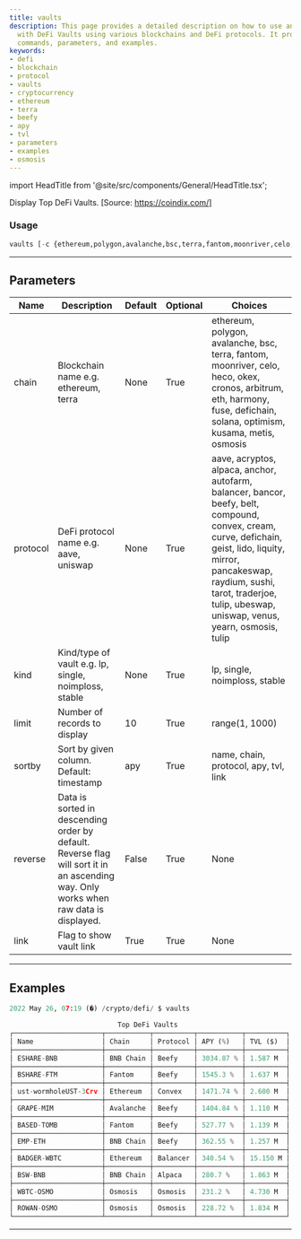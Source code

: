 ```yaml
---
title: vaults
description: This page provides a detailed description on how to use and interact
  with DeFi Vaults using various blockchains and DeFi protocols. It provides useful
  commands, parameters, and examples.
keywords:
- defi
- blockchain
- protocol
- vaults
- cryptocurrency
- ethereum
- terra
- beefy
- apy
- tvl
- parameters
- examples
- osmosis
---
```


import HeadTitle from '@site/src/components/General/HeadTitle.tsx';

<HeadTitle title="crypto/defi/vaults - Reference | OpenBB Terminal Docs" />

Display Top DeFi Vaults. [Source: https://coindix.com/]

### Usage

```python
vaults [-c {ethereum,polygon,avalanche,bsc,terra,fantom,moonriver,celo,heco,okex,cronos,arbitrum,eth,harmony,fuse,defichain,solana,optimism,kusama,metis,osmosis}] [-p {aave,acryptos,alpaca,anchor,autofarm,balancer,bancor,beefy,belt,compound,convex,cream,curve,defichain,geist,lido,liquity,mirror,pancakeswap,raydium,sushi,tarot,traderjoe,tulip,ubeswap,uniswap,venus,yearn,osmosis,tulip}] [-k {lp,single,noimploss,stable}] [-t TOP] [-s {name,chain,protocol,apy,tvl,link}] [-r] [-l]
```

---

## Parameters

| Name | Description | Default | Optional | Choices |
| ---- | ----------- | ------- | -------- | ------- |
| chain | Blockchain name e.g. ethereum, terra | None | True | ethereum, polygon, avalanche, bsc, terra, fantom, moonriver, celo, heco, okex, cronos, arbitrum, eth, harmony, fuse, defichain, solana, optimism, kusama, metis, osmosis |
| protocol | DeFi protocol name e.g. aave, uniswap | None | True | aave, acryptos, alpaca, anchor, autofarm, balancer, bancor, beefy, belt, compound, convex, cream, curve, defichain, geist, lido, liquity, mirror, pancakeswap, raydium, sushi, tarot, traderjoe, tulip, ubeswap, uniswap, venus, yearn, osmosis, tulip |
| kind | Kind/type of vault e.g. lp, single, noimploss, stable | None | True | lp, single, noimploss, stable |
| limit | Number of records to display | 10 | True | range(1, 1000) |
| sortby | Sort by given column. Default: timestamp | apy | True | name, chain, protocol, apy, tvl, link |
| reverse | Data is sorted in descending order by default. Reverse flag will sort it in an ascending way. Only works when raw data is displayed. | False | True | None |
| link | Flag to show vault link | True | True | None |


---

## Examples

```python
2022 May 26, 07:19 (�) /crypto/defi/ $ vaults

                           Top DeFi Vaults
┌──────────────────────┬───────────┬──────────┬───────────┬──────────┐
│ Name                 │ Chain     │ Protocol │ APY (%)   │ TVL ($)  │
├──────────────────────┼───────────┼──────────┼───────────┼──────────┤
│ ESHARE-BNB           │ BNB Chain │ Beefy    │ 3034.87 % │ 1.587 M  │
├──────────────────────┼───────────┼──────────┼───────────┼──────────┤
│ BSHARE-FTM           │ Fantom    │ Beefy    │ 1545.3 %  │ 1.637 M  │
├──────────────────────┼───────────┼──────────┼───────────┼──────────┤
│ ust-wormholeUST-3Crv │ Ethereum  │ Convex   │ 1471.74 % │ 2.600 M  │
├──────────────────────┼───────────┼──────────┼───────────┼──────────┤
│ GRAPE-MIM            │ Avalanche │ Beefy    │ 1404.84 % │ 1.110 M  │
├──────────────────────┼───────────┼──────────┼───────────┼──────────┤
│ BASED-TOMB           │ Fantom    │ Beefy    │ 527.77 %  │ 1.139 M  │
├──────────────────────┼───────────┼──────────┼───────────┼──────────┤
│ EMP-ETH              │ BNB Chain │ Beefy    │ 362.55 %  │ 1.257 M  │
├──────────────────────┼───────────┼──────────┼───────────┼──────────┤
│ BADGER-WBTC          │ Ethereum  │ Balancer │ 340.54 %  │ 15.150 M │
├──────────────────────┼───────────┼──────────┼───────────┼──────────┤
│ BSW-BNB              │ BNB Chain │ Alpaca   │ 280.7 %   │ 1.863 M  │
├──────────────────────┼───────────┼──────────┼───────────┼──────────┤
│ WBTC-OSMO            │ Osmosis   │ Osmosis  │ 231.2 %   │ 4.730 M  │
├──────────────────────┼───────────┼──────────┼───────────┼──────────┤
│ ROWAN-OSMO           │ Osmosis   │ Osmosis  │ 228.72 %  │ 1.834 M  │
└──────────────────────┴───────────┴──────────┴───────────┴──────────┘
```
---
